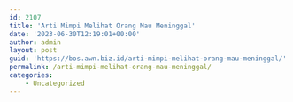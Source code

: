```yaml
---
id: 2107
title: 'Arti Mimpi Melihat Orang Mau Meninggal'
date: '2023-06-30T12:19:01+00:00'
author: admin
layout: post
guid: 'https://bos.awn.biz.id/arti-mimpi-melihat-orang-mau-meninggal/'
permalink: /arti-mimpi-melihat-orang-mau-meninggal/
categories:
    - Uncategorized
---
```


